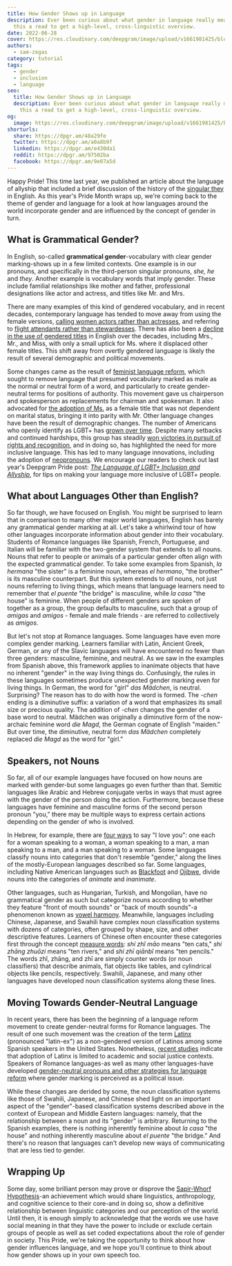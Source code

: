 ```yaml
---
title: How Gender Shows up in Language
description: Ever been curious about what gender in language really means? Give
  this a read to get a high-level, cross-linguistic overview.
date: 2022-06-28
cover: https://res.cloudinary.com/deepgram/image/upload/v1661981425/blog/how-gender-shows-up-in-language/pride-thumb-554x220%402x.png
authors:
  - sam-zegas
category: tutorial
tags:
  - gender
  - inclusion
  - language
seo:
  title: How Gender Shows up in Language
  description: Ever been curious about what gender in language really means? Give
    this a read to get a high-level, cross-linguistic overview.
og:
  image: https://res.cloudinary.com/deepgram/image/upload/v1661981425/blog/how-gender-shows-up-in-language/pride-thumb-554x220%402x.png
shorturls:
  share: https://dpgr.am/48a29fe
  twitter: https://dpgr.am/a0a8b9f
  linkedin: https://dpgr.am/e430da1
  reddit: https://dpgr.am/97502ba
  facebook: https://dpgr.am/9e07a5d
---
```

Happy Pride! This time last year, we published an article about the language of allyship that included a brief discussion of the history of the [singular they](https://blog.deepgram.com/the-language-of-lgbtq-inclusion-and-allyship/) in English. As this year's Pride Month wraps up, we're coming back to the theme of gender and language for a look at how languages around the world incorporate gender and are influenced by the concept of gender in turn.

## What is Grammatical Gender?

In English, so-called **grammatical gender**-vocabulary with clear gender marking-shows up in a few limited contexts. One example is in our pronouns, and specifically in the third-person singular pronouns, *she, he* and *they*. Another example is vocabulary words that imply gender. These include familial relationships like mother and father, professional designations like actor and actress, and titles like Mr. and Mrs.

There are many examples of this kind of gendered vocabulary, and in recent decades, contemporary language has tended to move away from using the female versions, [calling women actors rather than actresses](https://www.latimes.com/archives/la-xpm-2009-jan-18-ca-actress18-story.html), and referring to [flight attendants rather than stewardesses](https://www.aerotime.aero/articles/28032-stewardess-flight-attendant-history). There has also been a [decline in the use of gendered titles](https://books.google.com/ngrams/graph?content=Ms%2CMiss%2CMrs%2CMr&year_start=1970&year_end=2000&corpus=0&smoothing=3&direct_url=t1%3B%2CMs%3B%2Cc0%3B.t1%3B%2CMiss%3B%2Cc0%3B.t1%3B%2CMrs%3B%2Cc0%3B.t1%3B%2CMr%3B%2Cc0) in English over the decades, including Mrs., Mr., and Miss, with only a small uptick for Ms. where it displaced other female titles. This shift away from overtly gendered language is likely the result of several demographic and political movements.

Some changes came as the result of [feminist language reform](https://www.blackwellpublishing.com/content/bpl_images/content_store/WWW_Content/9780631225027/024.pdf), which sought to remove language that presumed vocabulary marked as male as the normal or neutral form of a word, and particularly to create gender-neutral terms for positions of authority. This movement gave us chairperson and spokesperson as replacements for chairman and spokesman. It also advocated for [the adoption of Ms.](https://www.theguardian.com/lifeandstyle/2017/jul/07/sheila-michaels-who-brought-ms-into-mainstream-dies-aged-78) as a female title that was not dependent on marital status, bringing it into parity with Mr. Other language changes have been the result of demographic changes. The number of Americans who openly identify as LGBT+ has [grown over time](https://news.gallup.com/poll/389792/lgbt-identification-ticks-up.aspx). Despite many setbacks and continued hardships, this group has steadily [won victories in pursuit of rights and recognition](https://en.wikipedia.org/wiki/Timeline_of_LGBT_history_in_the_United_States#2020s), and in doing so, has highlighted the need for more inclusive language. This has led to many language innovations, including the adoption of [neopronouns](https://en.wikipedia.org/wiki/Neopronoun). We encourage our readers to check out last year's Deepgram Pride post: *[The Language of LGBT+ Inclusion and Allyship](https://deepgram.com/blog/the-language-of-lgbtq-inclusion-and-allyship/)*, for tips on making your language more inclusive of LGBT+ people.

## What about Languages Other than English?

So far though, we have focused on English. You might be surprised to learn that in comparison to many other major world languages, English has barely any grammatical gender marking at all. Let's take a whirlwind tour of how other languages incorporate information about gender into their vocabulary. Students of Romance languages like Spanish, French, Portuguese, and Italian will be familiar with the two-gender system that extends to all nouns. Nouns that refer to people or animals of a particular gender often align with the expected grammatical gender. To take some examples from Spanish, *la hermana* "the sister" is a feminine noun, whereas *el hermano*, "the brother" is its masculine counterpart. But this system extends to *all* nouns, not just nouns referring to living things, which means that language learners need to remember that *el puente* "the bridge" is masculine, while *la casa* "the house" is feminine. When people of different genders are spoken of together as a group, the group defaults to masculine, such that a group of *amigas* and *amigos* - female and male friends - are referred to collectively as *amigos*.

But let's not stop at Romance languages. Some languages have even more complex gender marking. Learners familiar with Latin, Ancient Greek, German, or any of the Slavic languages will have encountered no fewer than three genders: masculine, feminine, and neutral. As we saw in the examples from Spanish above, this framework applies to inanimate objects that have no inherent "gender" in the way living things do. Confusingly, the rules in these languages sometimes produce unexpected gender marking even for living things. In German, the word for "girl" *das Mädchen*, is neutral. Surprising? The reason has to do with how the word is formed. The *\-chen* ending is a diminutive suffix: a variation of a word that emphasizes its small size or precious quality. The addition of *\-chen* changes the gender of a base word to neutral. Mädchen was originally a diminutive form of the now-archaic feminine word *die Magd*, the German cognate of English "maiden." But over time, the diminutive, neutral form *das Mädchen* completely replaced *die Magd* as the word for "girl."

## Speakers, not Nouns

So far, all of our example languages have focused on how nouns are marked with gender-but some languages go even further than that. Semitic languages like Arabic and Hebrew conjugate verbs in ways that must agree with the gender of the person doing the action. Furthermore, because these languages have feminine and masculine forms of the second person pronoun "you," there may be multiple ways to express certain actions depending on the gender of who is involved.

In Hebrew, for example, there are [four ways](https://www.lingalot.com/i-love-you-in-hebrew/) to say "I love you": one each for a woman speaking to a woman, a woman speaking to a man, a man speaking to a man, and a man speaking to a woman. Some languages classify nouns into categories that don't resemble "gender," along the lines of the mostly-European languages described so far. Some languages, including Native American languages such as [Blackfoot](https://en.wikipedia.org/wiki/Blackfoot_language) and [Ojibwe](https://en.wikipedia.org/wiki/Ojibwe_language), divide nouns into the categories of *animate* and *inanimate*.

Other languages, such as Hungarian, Turkish, and Mongolian, have no grammatical gender as such but categorize nouns according to whether they feature "front of mouth sounds" or "back of mouth sounds"-a phenomenon known as [vowel harmony](https://en.wikipedia.org/wiki/Vowel_harmony). Meanwhile, languages including Chinese, Japanese, and Swahili have complex noun classification systems with dozens of categories, often grouped by shape, size, and other descriptive features. Learners of Chinese often encounter these categories first through the concept [measure words](https://speechling.com/blog/an-introduction-to-measure-words-in-mandarin-chinese/): *shí zhǐ māo* means "ten cats," *shí zhāng zhuōzi* means "ten rivers," and *shí zhī qiānbǐ* means "ten pencils." The words zhǐ, zhāng, and zhī are simply counter words (or noun classifiers) that describe animals, flat objects like tables, and cylindrical objects like pencils, respectively. Swahili, Japanese, and many other languages have developed noun classification systems along these lines.

## Moving Towards Gender-Neutral Language

In recent years, there has been the beginning of a language reform movement to create gender-neutral forms for Romance languages. The result of one such movement was the creation of the term [Latinx](https://www.pewresearch.org/hispanic/2020/08/11/about-one-in-four-u-s-hispanics-have-heard-of-latinx-but-just-3-use-it/) (pronounced "latin-ex") as a non-gendered version of Latinos among some Spanish speakers in the United States. Nonetheless, [recent studies](https://www.pewresearch.org/hispanic/2020/08/11/about-one-in-four-u-s-hispanics-have-heard-of-latinx-but-just-3-use-it/) indicate that adoption of Latinx is limited to academic and social justice contexts. Speakers of Romance languages-as well as many other languages-have developed [gender-neutral pronouns and other strategies for language reform](https://en.wikipedia.org/wiki/Gender_neutrality_in_languages_with_grammatical_gender) where gender marking is perceived as a political issue.

While these changes are derided by some, the noun classification systems like those of Swahili, Japanese, and Chinese shed light on an important aspect of the "gender"-based classification systems described above in the context of European and Middle Eastern languages: namely, that the relationship between a noun and its "gender" is arbitrary. Returning to the Spanish examples, there is nothing inherently feminine about *la casa* "the house" and nothing inherently masculine about *el puente* "the bridge." And there's no reason that languages can't develop new ways of communicating that are less tied to gender.

## Wrapping Up

Some day, some brilliant person may prove or disprove the [Sapir-Whorf Hypothesis](https://en.wikipedia.org/wiki/Linguistic_relativity)-an achievement which would share linguistics, anthropology, and cognitive science to their core-and in doing so, show a definitive relationship between linguistic categories and our perception of the world. Until then, it is enough simply to acknowledge that the words we use have social meaning in that they have the power to include or exclude certain groups of people as well as set coded expectations about the role of gender in society. This Pride, we're taking the opportunity to think about how gender influences language, and we hope you'll continue to think about how gender shows up in your own speech too.